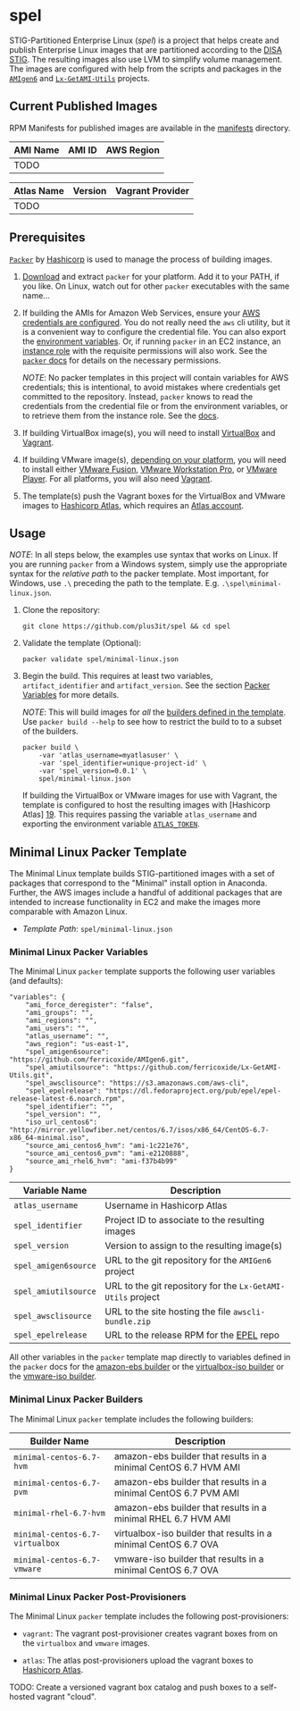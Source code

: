 # spel

STIG-Partitioned Enterprise Linux (_spel_) is a project that helps create and
publish Enterprise Linux images that are partitioned according to the [DISA
STIG][0]. The resulting images also use LVM to simplify volume management. The
images are configured with help from the scripts and packages in the
[`AMIgen6`][8] and [`Lx-GetAMI-Utils`][9] projects.


## Current Published Images

RPM Manifests for published images are available in the [manifests](manifests)
directory.

| AMI Name | AMI ID | AWS Region |
|----------|--------|------------|
| TODO     |        |            |

| Atlas Name | Version   | Vagrant Provider |
|------------|-----------|------------------|
| TODO       |           |                  |


## Prerequisites

[`Packer`][2] by [Hashicorp][1] is used to manage the process of building
images.

1. [Download][3] and extract `packer` for your platform. Add it to your PATH,
if you like. On Linux, watch out for other `packer` executables with the same
name...

2. If building the AMIs for Amazon Web Services, ensure your [AWS credentials
are configured][4]. You do not really need the `aws` cli utility, but it is a
convenient way to configure the credential file. You can also export the
[environment variables][5]. Or, if running `packer` in an EC2 instance, an
[instance role][6] with the requisite permissions will also work. See the
[`packer` docs][7] for details on the necessary permissions.

    _NOTE_: No packer templates in this project will contain variables for AWS
    credentials; this is intentional, to avoid mistakes where credentials get
    committed to the repository. Instead, `packer` knows to read the
    credentials from the credential file or from the environment variables, or
    to retrieve them from the instance role. See the [docs][7].

3. If building VirtualBox image(s), you will need to install [VirtualBox][12]
and [Vagrant][13].

4. If building VMware image(s), [depending on your platform][14], you will
need to install either [VMware Fusion][15], [VMware Workstation Pro][16], or
[VMware Player][17]. For all platforms, you will also need [Vagrant][13].

5. The template(s) push the Vagrant boxes for the VirtualBox and VMware images
to [Hashicorp Atlas][19], which requires an [Atlas account][21].


## Usage

_NOTE_: In all steps below, the examples use syntax that works on Linux. If you
are running `packer` from a Windows system, simply use the appropriate syntax
for the _relative path_ to the packer template. Most important, for Windows,
use `.\` preceding the path to the template. E.g.
`.\spel\minimal-linux.json`.

1. Clone the repository:

    ```
    git clone https://github.com/plus3it/spel && cd spel
    ```

2. Validate the template (Optional):

    ```
    packer validate spel/minimal-linux.json
    ```

3. Begin the build. This requires at least two variables,
`artifact_identifier` and `artifact_version`. See the section [Packer
Variables](#minimal-linux-packer-variables) for more details.

    _NOTE_: This will build images for _all_ the [builders defined in the
    template](#minimal-linux-packer-builders). Use `packer build --help` to
    see how to restrict the build to to a subset of the builders.

    ```
    packer build \
        -var 'atlas_username=myatlasuser' \
        -var 'spel_identifier=unique-project-id' \
        -var 'spel_version=0.0.1' \
        spel/minimal-linux.json
    ```

    If building the VirtualBox or VMware images for use with Vagrant, the
    template is configured to host the resulting images with [Hashicorp Atlas]
    [19]. This requires passing the variable `atlas_username` and exporting
    the environment variable [`ATLAS_TOKEN`][20].


## Minimal Linux Packer Template

The Minimal Linux template builds STIG-partitioned images with a set of
packages that correspond to the "Minimal" install option in Anaconda. Further,
the AWS images include a handful of additional packages that are intended to
increase functionality in EC2 and make the images more comparable with Amazon
Linux.

- *Template Path*: `spel/minimal-linux.json`


### Minimal Linux Packer Variables

The Minimal Linux `packer` template supports the following user variables (and
defaults):

```
"variables": {
    "ami_force_deregister": "false",
    "ami_groups": "",
    "ami_regions": "",
    "ami_users": "",
    "atlas_username": "",
    "aws_region": "us-east-1",
    "spel_amigen6source": "https://github.com/ferricoxide/AMIgen6.git",
    "spel_amiutilsource": "https://github.com/ferricoxide/Lx-GetAMI-Utils.git",
    "spel_awsclisource": "https://s3.amazonaws.com/aws-cli",
    "spel_epelrelease": "https://dl.fedoraproject.org/pub/epel/epel-release-latest-6.noarch.rpm",
    "spel_identifier": "",
    "spel_version": "",
    "iso_url_centos6": "http://mirror.yellowfiber.net/centos/6.7/isos/x86_64/CentOS-6.7-x86_64-minimal.iso",
    "source_ami_centos6_hvm": "ami-1c221e76",
    "source_ami_centos6_pvm": "ami-e2120888",
    "source_ami_rhel6_hvm": "ami-f37b4b99"
}
```

| Variable Name        | Description                                                 |
|----------------------|-------------------------------------------------------------|
| `atlas_username`     | Username in Hashicorp Atlas                                 |
| `spel_identifier`    | Project ID to associate to the resulting images             |
| `spel_version`       | Version to assign to the resulting image(s)                 |
| `spel_amigen6source` | URL to the git repository for the `AMIGen6` project         |
| `spel_amiutilsource` | URL to the git repository for the `Lx-GetAMI-Utils` project |
| `spel_awsclisource`  | URL to the site hosting the file `awscli-bundle.zip`        |
| `spel_epelrelease`   | URL to the release RPM for the [EPEL][10] repo              |

All other variables in the `packer` template map directly to variables defined
in the `packer` docs for the [amazon-ebs builder][11] or the [virtualbox-iso
builder][18] or the [vmware-iso builder][14].


### Minimal Linux Packer Builders

The Minimal Linux `packer` template includes the following builders:

| Builder Name                    | Description                                                     |
|---------------------------------|-----------------------------------------------------------------|
| `minimal-centos-6.7-hvm`        | amazon-ebs builder that results in a minimal CentOS 6.7 HVM AMI |
| `minimal-centos-6.7-pvm`        | amazon-ebs builder that results in a minimal CentOS 6.7 PVM AMI |
| `minimal-rhel-6.7-hvm`          | amazon-ebs builder that results in a minimal RHEL 6.7 HVM AMI   |
| `minimal-centos-6.7-virtualbox` | virtualbox-iso builder that results in a minimal CentOS 6.7 OVA |
| `minimal-centos-6.7-vmware`     | vmware-iso builder that results in a minimal CentOS 6.7 OVA     |


### Minimal Linux Packer Post-Provisioners

The Minimal Linux `packer` template includes the following post-provisioners:

- `vagrant`: The vagrant post-provisioner creates vagrant boxes from on the
`virtualbox` and `vmware` images.

- `atlas`: The atlas post-provisioners upload the vagrant boxes to [Hashicorp
Atlas][19].

TODO: Create a versioned vagrant box catalog and push boxes to a self-hosted
vagrant "cloud".


[0]: http://iase.disa.mil/stigs/os/unix-linux/Pages/red-hat.aspx
[1]: https://www.hashicorp.com/
[2]: https://www.packer.io/
[3]: https://www.packer.io/downloads.html
[4]: http://docs.aws.amazon.com/cli/latest/userguide/cli-chap-getting-started.html
[5]: http://docs.aws.amazon.com/cli/latest/userguide/cli-chap-getting-started.html#cli-environment
[6]: http://docs.aws.amazon.com/AWSEC2/latest/UserGuide/iam-roles-for-amazon-ec2.html
[7]: https://www.packer.io/docs/builders/amazon.html
[8]: https://github.com/ferricoxide/AMIgen6
[9]: https://github.com/ferricoxide/Lx-GetAMI-Utils
[10]: https://fedoraproject.org/wiki/EPEL
[11]: https://www.packer.io/docs/builders/amazon-ebs.html
[12]: https://www.virtualbox.org/wiki/Downloads
[13]: https://www.vagrantup.com/downloads.html
[14]: https://www.packer.io/docs/builders/vmware-iso.html
[15]: https://www.vmware.com/products/fusion/overview.html
[16]: https://www.vmware.com/products/workstation/overview.html
[17]: https://www.vmware.com/products/player/
[18]: https://www.packer.io/docs/builders/virtualbox-iso.html
[19]: https://atlas.hashicorp.com/help
[20]: https://atlas.hashicorp.com/help/user-accounts/authentication
[21]: https://atlas.hashicorp.com/account/new
